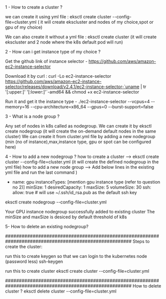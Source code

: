 1 - How to create a cluster ? 

we can create it using yml file : eksctl create cluster --config-file=cluster.yml ( it will create ekscluster and nodes of my choice,spot or gpu of my choice)

We can also create it without a yml file : eksctl create cluster (it will create ekscluster and 2 node where the k8s default pod will run)

2 - How can i get instance type of my choice ?

Get the github link of instance selector - https://github.com/aws/amazon-ec2-instance-selector

Download it by curl :
curl -Lo ec2-instance-selector https://github.com/aws/amazon-ec2-instance-selector/releases/download/v2.4.1/ec2-instance-selector-`uname | tr '[:upper:]' '[:lower:]'`-amd64 && chmod +x ec2-instance-selector

Run it and get it the instance type - 
./ec2-instance-selector --vcpus=4 --memory=16 --cpu-architecture=x86_64 --gpus=0 --burst-support=false

3 - What is a node group ?

Any set of nodes in k8s called as nodegroup.
We can create it by eksctl create nodegroup (it will create the on-demand default nodes in the same cluster)
We can create it from cluster.yml file by adding a new nodegroup
(min (no of instance),max,instance type, gpu or spot can be configured here)

4 - How to add a new nodegroup ?
	how to create a cluster --> eksctl create cluster --config-file=cluster.yml (it will create the defined nodegroup in the yml file)
	how to add a new node group --> Add below lines in the existing yml file and run the last command )
  - name: gpu
    instanceTypes: [mention gpu instance type (refer to question no 2)]
    minSize: 1
    desiredCapacity: 1
    maxSize: 5
    volumeSize: 30
    ssh:
      allow: true                                       # will use ~/.ssh/id_rsa.pub as the default ssh key
	
eksctl create nodegroup --config-file=cluster.yml

Your GPU instance nodegroup successfully added to existing cluster
The minSize and maxSize is desiced by default threshold of k8s

5- How to delete an existing nodegroup?




######################################################################################################
Steps to create the cluster:

run this to create keygen so that we can login to the kubernetes node (password less)
ssh-keygen 

run this to create cluster
eksctl create cluster --config-file=cluster.yml

######################################################################################################
How to delete cluster ?
eksctl delete cluster --config-file=cluster.yml

